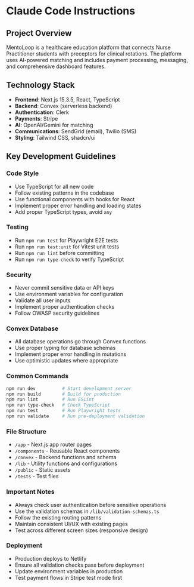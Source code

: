# Claude Code Instructions

## Project Overview
MentoLoop is a healthcare education platform that connects Nurse Practitioner students with preceptors for clinical rotations. The platform uses AI-powered matching and includes payment processing, messaging, and comprehensive dashboard features.

## Technology Stack
- **Frontend**: Next.js 15.3.5, React, TypeScript
- **Backend**: Convex (serverless backend)
- **Authentication**: Clerk
- **Payments**: Stripe
- **AI**: OpenAI/Gemini for matching
- **Communications**: SendGrid (email), Twilio (SMS)
- **Styling**: Tailwind CSS, shadcn/ui

## Key Development Guidelines

### Code Style
- Use TypeScript for all new code
- Follow existing patterns in the codebase
- Use functional components with hooks for React
- Implement proper error handling and loading states
- Add proper TypeScript types, avoid `any`

### Testing
- Run `npm run test` for Playwright E2E tests
- Run `npm run test:unit` for Vitest unit tests
- Run `npm run lint` before committing
- Run `npm run type-check` to verify TypeScript

### Security
- Never commit sensitive data or API keys
- Use environment variables for configuration
- Validate all user inputs
- Implement proper authentication checks
- Follow OWASP security guidelines

### Convex Database
- All database operations go through Convex functions
- Use proper typing for database schemas
- Implement proper error handling in mutations
- Use optimistic updates where appropriate

### Common Commands
```bash
npm run dev          # Start development server
npm run build        # Build for production
npm run lint         # Run ESLint
npm run type-check   # Check TypeScript
npm run test         # Run Playwright tests
npm run validate     # Run pre-deployment validation
```

### File Structure
- `/app` - Next.js app router pages
- `/components` - Reusable React components
- `/convex` - Backend functions and schema
- `/lib` - Utility functions and configurations
- `/public` - Static assets
- `/tests` - Test files

### Important Notes
- Always check user authentication before sensitive operations
- Use the validation schemas in `/lib/validation-schemas.ts`
- Follow the existing routing patterns
- Maintain consistent UI/UX with existing pages
- Test across different screen sizes (responsive design)

### Deployment
- Production deploys to Netlify
- Ensure all validation checks pass before deployment
- Update environment variables in production
- Test payment flows in Stripe test mode first
